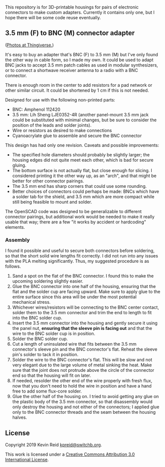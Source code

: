 This repository is for 3D-printable housings for pairs of electronic connectors to make custom adapters. Currently it contains only one, but I hope there will be some code reuse eventually.

## 3.5 mm (F) to BNC (M) connector adapter

([Photos at Thingiverse.](https://www.thingiverse.com/thing:3691943))

It's easy to buy an adapter that's BNC (F) to 3.5 mm (M) but I've only found the other way in cable form, so I made my own. It could be used to adapt BNC jacks to accept 3.5 mm patch cables as used in modular synthesizers, or to connect a shortwave receiver antenna to a radio with a BNC connector.

There is enough room in the center to add resistors for a pad network or other similar circuit. It could be shortened by 1 cm if this is not needed.

Designed for use with the following non-printed parts:

* BNC: Amphenol 112420
* 3.5 mm: Lih Sheng LJE0352-4R (another panel-mount 3.5 mm jack could be substituted with minimal changes, but be sure to consider the position of the leads and solder joints).
* Wire or resistors as desired to make connections
* Cyanoacrylate glue to assemble and secure the BNC connector

This design has had only one revision. Caveats and possible improvements:

* The specified hole diameters should probably be slightly larger; the housing edges did not quite meet each other, which is bad for secure gluing.
* The bottom surface is not actually flat, but close enough for slicing. I considered printing it the other way up, as an "arch", and that might be better for other connector pairings.
* The 3.5 mm end has sharp corners that could use some rounding.
* Better choices of connectors could perhaps be made: BNCs which have a solder tab for the shield, and 3.5 mm which are more compact while still being feasible to mount and solder.

The OpenSCAD code was designed to be generalizable to different connector pairings, but additional work would be needed to make it really usable that way; there are a few "it works by accident or hardcoding" elements.

### Assembly

I found it possible and useful to secure both connectors before soldering, so that the short solid wire lengths fit correctly. I did not run into any issues with the PLA melting significantly. Thus, my suggested procedure is as follows.

1. Sand a spot on the flat of the BNC connector. I found this to make the upcoming soldering slightly easier.
2. Glue the BNC connector into one half of the housing, ensuring that the flat and the solder cup are facing upward. Make sure to apply glue to the entire surface since this area will be under the most potential mechanical stress.
3. Whichever wires/resistors will be connecting to the BNC center contact, solder them to the 3.5 mm connector and trim the end to length to fit into the BNC solder cup.
4. Insert the 3.5 mm connector into the housing and gently secure it using the panel nut, **ensuring that the sleeve pin is facing out** and that the wire to the BNC solder cup is in position.
5. Solder the BNC solder cup.
6. Cut a length of uninsulated wire that fits between the 3.5 mm connector's sleeve pin and the BNC connector's flat. Reheat the sleeve pin's solder to tack it in position.
7. Solder the wire to the BNC connector's flat. This will be slow and not very elegant due to the large volume of metal sinking the heat. Make sure that the joint does not protrude above the circle of the connector end so that the housing will fit on later.
8. If needed, resolder the other end of the wire properly with fresh flux, now that you don't need to hold the wire in position and have a hand free to add some flux-core solder.
9. Glue the other half of the housing on. I tried to avoid getting any glue on the plastic body of the 3.5 mm connector, so that disassembly would only destroy the housing and not either of the connectors; I applied glue only to the BNC connector threads and the seam between the housing halves.

## License

Copyright 2019 Kevin Reid <kpreid@switchb.org>.

This work is licensed under a <a rel="license" href="https://creativecommons.org/licenses/by/3.0/">Creative Commons Attribution 3.0 International License</a>.
